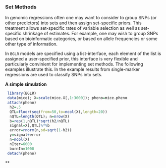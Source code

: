 ### Set Methods

In genomic regressions often one may want to consider to group SNPs (or other predictors) into sets and then assign set-specific priors.
This treatment allows set-specific rates of variable selection as well as set-specific shrinkage of estimates. For example, one may wish to
group SNPs based on bioinformatic categories, or based on allele frequencies or some other type of information. 

In `BGLR` models are specified using a list-interface, each element of the list is assigned a user-specified prior, this interface is very 
flexible and particularly convinient for implementing set methods. The following examples illustrate this. In the example results from
single-marker regressions are used to classify SNPs into sets.

**A simple simulation**
```R
 library(BGLR)
 data(mice); X=scale(mice.X[,1:3000]); pheno=mice.pheno
 attach(pheno)
  h2=.5
  QTL=floor(seq(from=50,to=ncol(X),length=20))
  nQTL=length(QTL); n=nrow(X)
  b=rep(1,nQTL)*sqrt(h2/nQTL)
  signal=X[,QTL]%*%b
  error=rnorm(n,sd=sqrt(1-h2))
  y=signal+error
  n=ncol(X)
  nIter=6000
  burnIn=1000
 detach(pheno)
```
**
